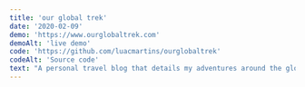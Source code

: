 ```yaml
---
title: 'our global trek'
date: '2020-02-09'
demo: 'https://www.ourglobaltrek.com'
demoAlt: 'live demo'
code: 'https://github.com/luacmartins/ourglobaltrek'
codeAlt: 'Source code'
text: "A personal travel blog that details my adventures around the globe. It was originally launched with a custom Wordpress theme that I later changed to React. The front end is rendered with <a class='link' href='https://nextjs.org/' target='__blank'>Next.js</a> and data is fetched from Wordpress as a Headless CMS using GraphQL."
---
```

